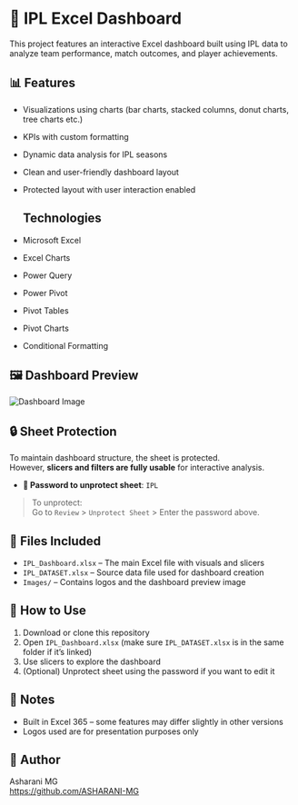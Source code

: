 # 🏏 IPL Excel Dashboard

This project features an interactive Excel dashboard built using IPL data to analyze team performance, match outcomes, and player achievements.

## 📊 Features

- Visualizations using charts (bar charts, stacked columns, donut charts, tree charts etc.)  
- KPIs with custom formatting 
- Dynamic data analysis for IPL seasons  
- Clean and user-friendly dashboard layout 
- Protected layout with user interaction enabled

  ## Technologies

- Microsoft Excel  
- Excel Charts
- Power Query
- Power Pivot
- Pivot Tables
- Pivot Charts 
- Conditional Formatting 

## 🖼️ Dashboard Preview

![Dashboard Image](https://github.com/ASHARANI-MG/EXCEL-PROJECTS/blob/main/DASHBOARD.png?raw=true)

## 🔒 Sheet Protection

To maintain dashboard structure, the sheet is protected.  
However, **slicers and filters are fully usable** for interactive analysis.

- **🔑 Password to unprotect sheet**: `IPL`

> To unprotect:  
> Go to `Review` > `Unprotect Sheet` > Enter the password above.

## 📁 Files Included

- `IPL_Dashboard.xlsx` – The main Excel file with visuals and slicers
- `IPL_DATASET.xlsx` – Source data file used for dashboard creation
- `Images/` – Contains logos and the dashboard preview image

## 🚀 How to Use

1. Download or clone this repository
2. Open `IPL_Dashboard.xlsx` (make sure `IPL_DATASET.xlsx` is in the same folder if it’s linked)
3. Use slicers to explore the dashboard
4. (Optional) Unprotect sheet using the password if you want to edit it

## 📌 Notes

- Built in Excel 365 – some features may differ slightly in other versions
- Logos used are for presentation purposes only

## 👤 Author

Asharani MG  
https://github.com/ASHARANI-MG
